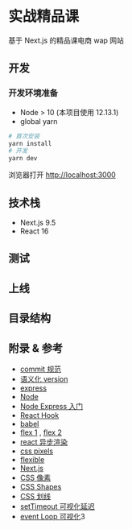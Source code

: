 # 实战精品课

基于 Next.js 的精品课电商 wap 网站

## 开发

### 开发环境准备

- Node > 10 (本项目使用 12.13.1)
- global yarn

```bash
# 首次安装
yarn install
# 开发
yarn dev
```

浏览器打开 [http://localhost:3000](http://localhost:3000)

## 技术栈

- Next.js 9.5
- React 16

## 测试

## 上线

## 目录结构

## 附录 & 参考

- [commit 规范](https://gist.github.com/stephenparish/9941e89d80e2bc58a153)
- [语义化 version](https://semver.org/)
- [express](https://www.expressjs.com.cn/)
- [Node](https://nodejs.org/zh-cn/docs/guides/)
- [Node Express 入门](https://developer.mozilla.org/zh-CN/docs/learn/Server-side/Express_Nodejs/Introduction)
- [React Hook](https://github.com/dt-fe/weekly/blob/v2/079.%E7%B2%BE%E8%AF%BB%E3%80%8AReact%20Hooks%E3%80%8B.md)
- [babel](https://www.babeljs.cn/docs/)
- [flex 1](http://www.ruanyifeng.com/blog/2015/07/flex-grammar.html) , [flex 2](http://www.ruanyifeng.com/blog/2015/07/flex-examples.html)
- [react 异步渲染](https://www.youtube.com/watch?v=ZCuYPiUIONs)
- [css pixels](http://www.alloyteam.com/2020/06/css-pixels/)
- [flexible](https://www.w3cplus.com/mobile/lib-flexible-for-html5-layout.html)
- [Next.js](https://nextjs.org/)
- [CSS 像素](http://www.alloyteam.com/2020/06/css-pixels/)
- [CSS Shapes](https://css-tricks.com/the-shapes-of-css/)
- [CSS 划线](https://developer.mozilla.org/en-US/docs/Web/CSS/text-decoration)
- [setTimeout 可视化延迟](https://bl.ocks.org/kenpenn/raw/92ebaa71696b4c4c3acd672b1bb3f49a/)
- [event Loop 可视化](http://latentflip.com/loupe/?code=JC5vbignYnV0dG9uJywgJ2NsaWNrJywgZnVuY3Rpb24gb25DbGljaygpIHsKICAgIHNldFRpbWVvdXQoZnVuY3Rpb24gdGltZXIoKSB7CiAgICAgICAgY29uc29sZS5sb2coJ1lvdSBjbGlja2VkIHRoZSBidXR0b24hJyk7ICAgIAogICAgfSwgMjAwMCk7Cn0pOwoKY29uc29sZS5sb2coIkhpISIpOwoKc2V0VGltZW91dChmdW5jdGlvbiB0aW1lb3V0KCkgewogICAgY29uc29sZS5sb2coIkNsaWNrIHRoZSBidXR0b24hIik7Cn0sIDUwMDApOwoKY29uc29sZS5sb2coIldlbGNvbWUgdG8gbG91cGUuIik7!!!PGJ1dHRvbj5DbGljayBtZSE8L2J1dHRvbj4%3D)3
